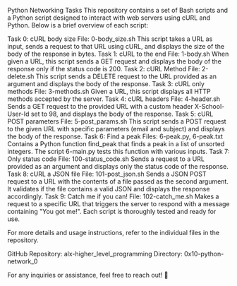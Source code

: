 Python Networking Tasks
This repository contains a set of Bash scripts and a Python script designed to interact with web servers using cURL and Python. Below is a brief overview of each script:

Task 0: cURL body size
File: 0-body_size.sh
This script takes a URL as input, sends a request to that URL using cURL, and displays the size of the body of the response in bytes.
Task 1: cURL to the end
File: 1-body.sh
When given a URL, this script sends a GET request and displays the body of the response only if the status code is 200.
Task 2: cURL Method
File: 2-delete.sh
This script sends a DELETE request to the URL provided as an argument and displays the body of the response.
Task 3: cURL only methods
File: 3-methods.sh
Given a URL, this script displays all HTTP methods accepted by the server.
Task 4: cURL headers
File: 4-header.sh
Sends a GET request to the provided URL with a custom header X-School-User-Id set to 98, and displays the body of the response.
Task 5: cURL POST parameters
File: 5-post_params.sh
This script sends a POST request to the given URL with specific parameters (email and subject) and displays the body of the response.
Task 6: Find a peak
Files: 6-peak.py, 6-peak.txt
Contains a Python function find_peak that finds a peak in a list of unsorted integers. The script 6-main.py tests this function with various inputs.
Task 7: Only status code
File: 100-status_code.sh
Sends a request to a URL provided as an argument and displays only the status code of the response.
Task 8: cURL a JSON file
File: 101-post_json.sh
Sends a JSON POST request to a URL with the contents of a file passed as the second argument. It validates if the file contains a valid JSON and displays the response accordingly.
Task 9: Catch me if you can!
File: 102-catch_me.sh
Makes a request to a specific URL that triggers the server to respond with a message containing "You got me!".
Each script is thoroughly tested and ready for use.

For more details and usage instructions, refer to the individual files in the repository.

GitHub Repository: alx-higher_level_programming
Directory: 0x10-python-network_0

For any inquiries or assistance, feel free to reach out! 🚀
